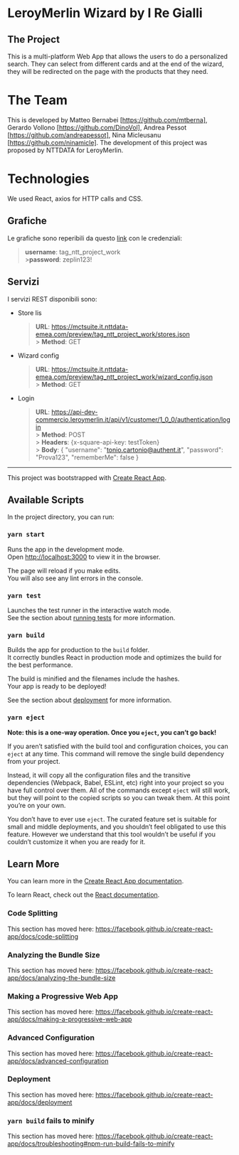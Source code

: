 # LeroyMerlin Wizard by I Re Gialli #

## The Project ##
This is a multi-platform Web App that allows the users to do a personalized search. They can select from different cards and at the end of the wizard, they will be redirected on the page with the products that they need.

# The Team #
This is developed by Matteo Bernabei [https://github.com/mtberna], Gerardo Vollono [https://github.com/DinoVol], Andrea Pessot [https://github.com/andreapessot], Nina Micleusanu [https://github.com/ninamicle]. The development of this project was proposed by NTTDATA for LeroyMerlin.

# Technologies # 
We used React, axios for HTTP calls and CSS.

## Grafiche

Le grafiche sono reperibili da questo [link](https://zpl.io/Vxvl4lR) con le credenziali:

> **username**: tag_ntt_project_work <br> >**password**: zeplin123!

## Servizi

I servizi REST disponibili sono:

- Store lis
  > **URL**: https://mctsuite.it.nttdata-emea.com/preview/tag_ntt_project_work/stores.json <br> > **Method**: GET
- Wizard config
  > **URL**: https://mctsuite.it.nttdata-emea.com/preview/tag_ntt_project_work/wizard_config.json <br> > **Method**: GET
- Login
  > **URL**: https://api-dev-commercio.leroymerlin.it/api/v1/customer/1_0_0/authentication/login <br> > **Method**: POST <br> > **Headers**: {x-square-api-key: testToken} <br> > **Body**: {
      "username": "tonio.cartonio@authent.it",
      "password": "Prova123",
      "rememberMe": false
  }

---

This project was bootstrapped with [Create React App](https://github.com/facebook/create-react-app).

## Available Scripts

In the project directory, you can run:

### `yarn start`

Runs the app in the development mode.<br />
Open [http://localhost:3000](http://localhost:3000) to view it in the browser.

The page will reload if you make edits.<br />
You will also see any lint errors in the console.

### `yarn test`

Launches the test runner in the interactive watch mode.<br />
See the section about [running tests](https://facebook.github.io/create-react-app/docs/running-tests) for more information.

### `yarn build`

Builds the app for production to the `build` folder.<br />
It correctly bundles React in production mode and optimizes the build for the best performance.

The build is minified and the filenames include the hashes.<br />
Your app is ready to be deployed!

See the section about [deployment](https://facebook.github.io/create-react-app/docs/deployment) for more information.

### `yarn eject`

**Note: this is a one-way operation. Once you `eject`, you can’t go back!**

If you aren’t satisfied with the build tool and configuration choices, you can `eject` at any time. This command will remove the single build dependency from your project.

Instead, it will copy all the configuration files and the transitive dependencies (Webpack, Babel, ESLint, etc) right into your project so you have full control over them. All of the commands except `eject` will still work, but they will point to the copied scripts so you can tweak them. At this point you’re on your own.

You don’t have to ever use `eject`. The curated feature set is suitable for small and middle deployments, and you shouldn’t feel obligated to use this feature. However we understand that this tool wouldn’t be useful if you couldn’t customize it when you are ready for it.

## Learn More

You can learn more in the [Create React App documentation](https://facebook.github.io/create-react-app/docs/getting-started).

To learn React, check out the [React documentation](https://reactjs.org/).

### Code Splitting

This section has moved here: https://facebook.github.io/create-react-app/docs/code-splitting

### Analyzing the Bundle Size

This section has moved here: https://facebook.github.io/create-react-app/docs/analyzing-the-bundle-size

### Making a Progressive Web App

This section has moved here: https://facebook.github.io/create-react-app/docs/making-a-progressive-web-app

### Advanced Configuration

This section has moved here: https://facebook.github.io/create-react-app/docs/advanced-configuration

### Deployment

This section has moved here: https://facebook.github.io/create-react-app/docs/deployment

### `yarn build` fails to minify

This section has moved here: https://facebook.github.io/create-react-app/docs/troubleshooting#npm-run-build-fails-to-minify

